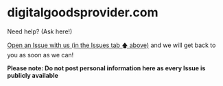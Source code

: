 # digitalgoodsprovider.com
Need help? (Ask here!)




[Open an Issue with us (in the Issues tab 🡅 above)](https://github.com/digitalgoodsprovider/digitalgoodsprovider.com/issues/new) and we will get back to you as soon as we can!

**Please note: Do not post personal information here as every Issue is publicly available**
